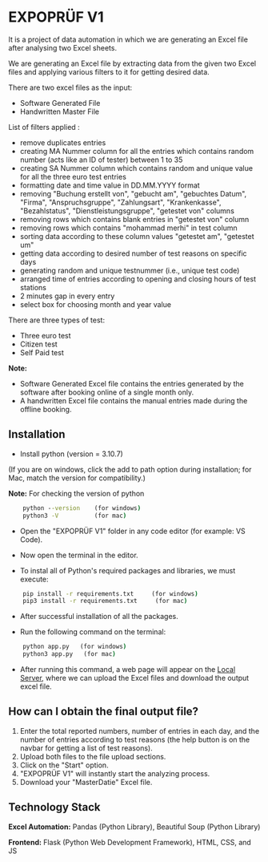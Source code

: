 # EXPOPRÜF V1

It is a project of data automation in which we are generating an Excel file after analysing two Excel sheets.

We are generating an Excel file by extracting data from the given two Excel files and applying various filters to it for getting desired data.

There are two excel files as the input:

- Software Generated File 
- Handwritten Master File

List of filters applied :
- remove duplicates entries
- creating MA Nummer column for all the entries which contains random number (acts like an ID of tester) between 1 to 35
- creating SA Nummer column which contains random and unique value for all the three euro test entries 
- formatting date and time value in DD.MM.YYYY format
- removing "Buchung erstellt von", "gebucht am", "gebuchtes Datum", "Firma", "Anspruchsgruppe", "Zahlungsart", "Krankenkasse", "Bezahlstatus", "Dienstleistungsgruppe", "getestet von" columns
- removing rows which contains blank entries in "getestet von" column
- removing rows which contains "mohammad merhi" in test column
- sorting data according to these column values "getestet am", "getestet um"
- getting data according to desired number of test reasons on specific days
- generating random and unique testnummer (i.e., unique test code)
- arranged time of entries according to opening and closing hours of test stations
- 2 minutes gap in every entry
- select box for choosing month and year value

There are three types of test:
- Three euro test
- Citizen test
- Self Paid test

**Note:**

- Software Generated Excel file contains the entries generated by the software after booking online of a single month only.
- A handwritten Excel file contains the manual entries made during the offline booking.

## Installation

- Install python (version = 3.10.7)

(If you are on windows, click the add to path option during installation; for Mac, match the version for compatibility.)

**Note:** For checking the version of python

```cmd
    python --version    (for windows)
    python3 -V          (for mac)
```

- Open the "EXPOPRÜF V1" folder in any code editor (for example: VS Code).

- Now open the terminal in the editor.

- To instal all of Python's required packages and libraries, we must execute:

```cmd
    pip install -r requirements.txt     (for windows)
    pip3 install -r requirements.txt     (for mac)
```

- After successful installation of all the packages.

- Run the following command on the terminal:

```cmd
    python app.py   (for windows)
    python3 app.py   (for mac)
```

- After running this command, a web page will appear on the [Local Server](http://127.0.0.1:8888/), where we can upload the Excel files and download the output excel file.

## How can I obtain the final output file?

1. Enter the total reported numbers, number of entries in each day, and the number of entries according to test reasons (the help button is on the navbar for getting a list of test reasons).
2. Upload both files to the file upload sections.
3. Click on the "Start" option.
4. "EXPOPRÜF V1" will instantly start the analyzing process.
5. Download your "MasterDatie" Excel file.

## Technology Stack

**Excel Automation:** Pandas (Python Library), Beautiful Soup (Python Library)

**Frontend:** Flask (Python Web Development Framework), HTML, CSS, and JS
